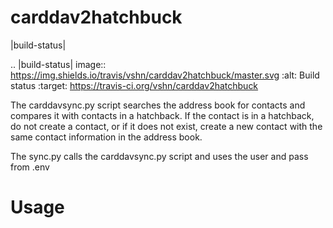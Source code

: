 carddav2hatchbuck
=================

|build-status|

.. |build-status| image:: https://img.shields.io/travis/vshn/carddav2hatchbuck/master.svg
   :alt: Build status
   :target: https://travis-ci.org/vshn/carddav2hatchbuck

The carddavsync.py script searches the address book for contacts and compares it with contacts in a hatchback.
If the contact is in a hatchback, do not create a contact, or if it does not exist,
create a new contact with the same contact information in the address book.

The sync.py calls the carddavsync.py script and uses the user and pass from .env

Usage
=====
